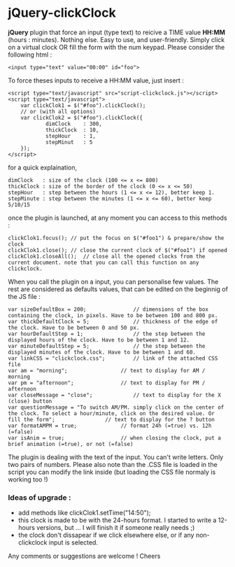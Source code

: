 # jQuery-clickClock

**jQuery** plugin that force an input (type text) to reicive a TIME value **HH:MM** (hours : minutes). Nothing else. Easy to use, and user-friendly. Simply click on a virtual clock OR fill the form with the num keypad. Please consider the following html :

    <input type="text" value="00:00" id="foo">

To force theses inputs to receive a HH:MM value, just insert :

    <script type="text/javascript" src="script-clickclock.js"></script>
    <script type="text/javascript">
        var clickClok1 = $("#foo").clickClock();
        // or (with all options)
        var clickClok2 = $("#foo").clickClock({
                dimClock	: 300,
                thickClock	: 10,
                stepHour	: 1,
                stepMinut	: 5
        });
    </script>
for a quick explaination,

    dimClock   : size of the clock (100 <= x <= 800)
    thickClock : size of the border of the clock (0 <= x <= 50)
    stepHour   : step between the hours (1 <= x <= 12), better keep 1.
    stepMinute : step between the minutes (1 <= x <= 60), better keep 5/10/15

once the plugin is launched, at any moment you can access to this methods :

    clickClok1.focus();	// put the focus on $("#foo1") & prepare/show the clock
    clickClok1.close();	// close the current clock of $("#foo1") if opened
    clickClok1.closeAll();	// close all the opened clocks from the current document. note that you can call this function on any clickclock.

When you call the plugin on a input, you can personalise few values. The rest are considered as defaults values, that can be edited on the beginnig of the JS file :

	var	sizeDefaultBox = 200;				// dimensions of the box containing the clock, in pixels. Have to be between 100 and 800 px.
	var	thickDefaultClock = 5;				// thickness of the edge of the clock. Have to be between 0 and 50 px.
	var	hourDefaultStep = 1;				// the step between the displayed hours of the clock. Have to be between 1 and 12.
	var	minuteDefaultStep = 5;				// the step between the displayed minutes of the clock. Have to be between 1 and 60.
	var	linkCSS = "clickclock.css";			// link of the attached CSS file
	var	am = "morning";					// text to display for AM / morning
	var	pm = "afternoon";				// text to display for PM / afternoon
	var	closeMessage = "close";				// text to display for the X (close) button
	var	questionMessage = "To switch AM/PM. simply click on the center of the clock. To select a hour/minute, click on the desired value. Or fill the form";				// text to display for the ? button
	var	formatAMPM = true;				// format 24h (=true) vs. 12h (=false)
	var	isAnim = true;					// when closing the clock, put a brief animation (=true), or not (=false)

The plugin is dealing with the text of the input. You can't write letters. Only two pairs of numbers. Please also note than the .CSS file is loaded in the script you can modify the link inside (but loading the CSS file normaly is working too !)


### Ideas of upgrade :

 - add methods like clickClok1.setTime("14:50");
 - this clock is made to be with the 24-hours format. I started to write a 12-hours versions, but ... I will finish it if someone really needs ;)
 - the clock don't dissapear if we click elsewhere else, or if any non-clickclock input is selected.


Any comments or suggestions are welcome !
Cheers
